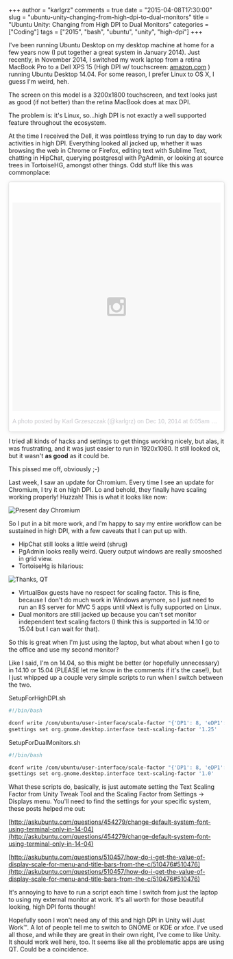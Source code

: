 +++
author = "karlgrz"
comments = true
date = "2015-04-08T17:30:00"
slug = "ubuntu-unity-changing-from-high-dpi-to-dual-monitors"
title = "Ubuntu Unity: Changing from High DPI to Dual Monitors"
categories = ["Coding"]
tags = ["2015", "bash", "ubuntu", "unity", "high-dpi"]
+++

I've been running Ubuntu Desktop on my desktop machine at home for a few years now (I put together a great system in January 2014). Just recently, in November 2014, I switched my work laptop from a retina MacBook Pro to a Dell XPS 15 (High DPI w/ touchscreen: [amazon.com](http://www.amazon.com/Dell-XPS-15-Touchscreen-Performance/dp/B00N3FPZ5E/) ) running Ubuntu Desktop 14.04. For some reason, I prefer Linux to OS X, I guess I'm weird, heh.

The screen on this model is a 3200x1800 touchscreen, and text looks just as good (if not better) than the retina MacBook does at max DPI.

The problem is: it's Linux, so...high DPI is not exactly a well supported feature throughout the ecosystem.

At the time I received the Dell, it was pointless trying to run day to day work activities in high DPI. Everything looked all jacked up, whether it was browsing the web in Chrome or Firefox, editing text with Sublime Text, chatting in HipChat, querying postgresql with PgAdmin, or looking at source trees in TortoiseHG, amongst other things. Odd stuff like this was commonplace:

<blockquote class="instagram-media" data-instgrm-version="4" style=" background:#FFF; border:0; border-radius:3px; box-shadow:0 0 1px 0 rgba(0,0,0,0.5),0 1px 10px 0 rgba(0,0,0,0.15); margin: 1px; max-width:658px; padding:0; width:99.375%; width:-webkit-calc(100% - 2px); width:calc(100% - 2px);"><div style="padding:8px;"> <div style=" background:#F8F8F8; line-height:0; margin-top:40px; padding:50% 0; text-align:center; width:100%;"> <div style=" background:url(data:image/png;base64,iVBORw0KGgoAAAANSUhEUgAAACwAAAAsCAMAAAApWqozAAAAGFBMVEUiIiI9PT0eHh4gIB4hIBkcHBwcHBwcHBydr+JQAAAACHRSTlMABA4YHyQsM5jtaMwAAADfSURBVDjL7ZVBEgMhCAQBAf//42xcNbpAqakcM0ftUmFAAIBE81IqBJdS3lS6zs3bIpB9WED3YYXFPmHRfT8sgyrCP1x8uEUxLMzNWElFOYCV6mHWWwMzdPEKHlhLw7NWJqkHc4uIZphavDzA2JPzUDsBZziNae2S6owH8xPmX8G7zzgKEOPUoYHvGz1TBCxMkd3kwNVbU0gKHkx+iZILf77IofhrY1nYFnB/lQPb79drWOyJVa/DAvg9B/rLB4cC+Nqgdz/TvBbBnr6GBReqn/nRmDgaQEej7WhonozjF+Y2I/fZou/qAAAAAElFTkSuQmCC); display:block; height:44px; margin:0 auto -44px; position:relative; top:-22px; width:44px;"></div></div><p style=" color:#c9c8cd; font-family:Arial,sans-serif; font-size:14px; line-height:17px; margin-bottom:0; margin-top:8px; overflow:hidden; padding:8px 0 7px; text-align:center; text-overflow:ellipsis; white-space:nowrap;"><a href="https://instagram.com/p/wbc1Vph3le/" style=" color:#c9c8cd; font-family:Arial,sans-serif; font-size:14px; font-style:normal; font-weight:normal; line-height:17px; text-decoration:none;" target="_top">A photo posted by Karl Grzeszczak (@karlgrz)</a> on <time style=" font-family:Arial,sans-serif; font-size:14px; line-height:17px;" datetime="2014-12-10T14:05:23+00:00">Dec 10, 2014 at 6:05am PST</time></p></div></blockquote>
<script async defer src="//platform.instagram.com/en_US/embeds.js"></script>

I tried all kinds of hacks and settings to get things working nicely, but alas, it was frustrating, and it was just easier to run in 1920x1080. It still looked ok, but it wasn't __as good__ as it could be.

This pissed me off, obviously ;-)

Last week, I saw an update for Chromium. Every time I see an update for Chromium, I try it on high DPI. Lo and behold, they finally have scaling working properly! Huzzah! This is what it looks like now:

![Present day Chromium](/images/2015-04-08-ubuntu-unity-changing-from-high-dpi-to-dual-monitors/Chromium_HighDPI.png)

So I put in a bit more work, and I'm happy to say my entire workflow can be sustained in high DPI, with a few caveats that I can put up with.

- HipChat still looks a little weird (shrug)
- PgAdmin looks really weird. Query output windows are really smooshed in grid view.
- TortoiseHg is hilarious:

![Thanks, QT](/images/2015-04-08-ubuntu-unity-changing-from-high-dpi-to-dual-monitors/TortoiseHG_HighDPI.png)

- VirtualBox guests have no respect for scaling factor. This is fine, because I don't do much work in Windows anymore, so I just need to run an IIS server for MVC 5 apps until vNext is fully supported on Linux.
- Dual monitors are still jacked up because you can't set monitor independent text scaling factors (I think this is supported in 14.10 or 15.04 but I can wait for that).

So this is great when I'm just using the laptop, but what about when I go to the office and use my second monitor?

Like I said, I'm on 14.04, so this might be better (or hopefully unnecessary) in 14.10 or 15.04 (PLEASE let me know in the comments if it's the case!), but I just whipped up a couple very simple scripts to run when I switch between the two.

SetupForHighDPI.sh
``` bash
#!/bin/bash

dconf write /com/ubuntu/user-interface/scale-factor "{'DP1': 8, 'eDP1': 16}"
gsettings set org.gnome.desktop.interface text-scaling-factor '1.25'
```

SetupForDualMonitors.sh
``` bash
#!/bin/bash

dconf write /com/ubuntu/user-interface/scale-factor "{'DP1': 8, 'eDP1': 8}"
gsettings set org.gnome.desktop.interface text-scaling-factor '1.0'
```

What these scripts do, basically, is just automate setting the Text Scaling Factor from Unity Tweak Tool and the Scaling Factor from Settings -> Displays menu. You'll need to find the settings for your specific system, these posts helped me out:

[http://askubuntu.com/questions/454279/change-default-system-font-using-terminal-only-in-14-04](http://askubuntu.com/questions/454279/change-default-system-font-using-terminal-only-in-14-04)

[http://askubuntu.com/questions/510457/how-do-i-get-the-value-of-display-scale-for-menu-and-title-bars-from-the-c/510476#510476](http://askubuntu.com/questions/510457/how-do-i-get-the-value-of-display-scale-for-menu-and-title-bars-from-the-c/510476#510476)

It's annoying to have to run a script each time I switch from just the laptop to using my external monitor at work. It's all worth for those beautiful looking, high DPI fonts though!

Hopefully soon I won't need any of this and high DPI in Unity will Just Work™. A lot of people tell me to switch to GNOME or KDE or xfce. I've used all those, and while they are great in their own right, I've come to like Unity. It should work well here, too. It seems like all the problematic apps are using QT. Could be a coincidence.
